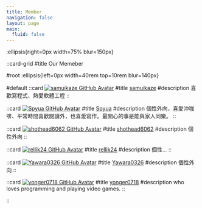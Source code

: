```yaml
---
title: Member
navigation: false
layout: page
main:
  fluid: false
---
```


:ellipsis{right=0px width=75% blur=150px}

::card-grid
#title
Our Memeber

#root
:ellipsis{left=0px width=40rem top=10rem blur=140px}

#default
  ::card
  [![samuikaze GitHub Avatar](https://github.com/samuikaze.png)](https://github.com/samuikaze)
  #title
  [samuikaze](https://github.com/samuikaze)
  #description
  喜歡寫程式、熱愛軟體工程
  ::

  ::card
  [![Spyua GitHub Avatar](https://github.com/spyua.png)](https://github.com/spyua)
  #title
  [Spyua](https://github.com/spyua)
  #description
  個性外向，喜愛沖咖啡、平常時間喜歡閱讀外，也喜愛寫作。最開心的事是能與家人同樂。
  ::

  ::card
  [![shothead6062 GitHub Avatar](https://github.com/shothead6062.png)](https://github.com/shothead6062)
  #title
  [shothead6062](https://github.com/shothead6062)
  #description
  個性外向
  ::

  ::card
  [![rellik24 GitHub Avatar](https://github.com/rellik24.png)](https://github.com/rellik24)
  #title
  [rellik24](https://github.com/rellik24)
  #description
  個性...
  ::

  ::card
  [![Yawara0326 GitHub Avatar](https://github.com/Yawara0326.png)](https://github.com/Yawara0326)
  #title
  [Yawara0326](https://github.com/Yawara0326)
  #description
  個性外向
  ::

  ::card
  [![yonger0718 GitHub Avatar](https://github.com/yonger0718.png)](https://github.com/yonger0718)
  #title
  [yonger0718](https://github.com/yonger0718)
  #description
  who loves programming and playing video games.
  ::

::
